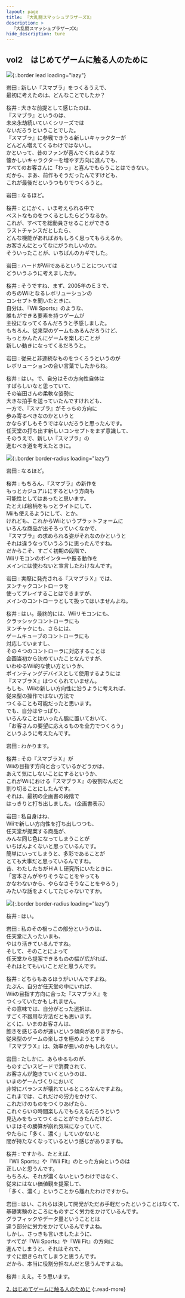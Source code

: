```yaml
---
layout: page
title: 『大乱闘スマッシュブラザーズX』
description: >
  『大乱闘スマッシュブラザーズX』
hide_description: ture
---
```


## vol2　はじめてゲームに触る人のために

![](/interviews/jp/wii/rsbj/vol2/img/mainvisual1.jpg){:.border lead loading="lazy"}

岩田
: 新しい『スマブラ』をつくるうえで、<br>最初に考えたのは、どんなことでしたか？

桜井
: 大きな前提として感じたのは、<br>『スマブラ』というのは、<br>未来永劫続いていくシリーズでは<br>ないだろうということでした。<br>『スマブラ』に参戦できうる新しいキャラクターが<br>どんどん増えてくるわけではないし。<br>かといって、昔のファンが喜んでくれるような<br>懐かしいキャラクターを増やす方向に進んでも、<br>すべてのお客さんに「わっ」と喜んでもらうことはできない。<br>だから、まあ、前作もそうだったんですけども、<br>これが最後だというつもりでつくろうと。

岩田
: なるほど。

桜井
: とにかく、いま考えられる中で<br>ベストなものをつくるとしたらどうなるか。<br>これが、すべてを総動員させることができる<br>ラストチャンスだとしたら、<br>どんな機能があればおもしろく思ってもらえるか。<br>お客さんにとってなにがうれしいのか。<br>そういったことが、いちばんのカギでした。

岩田
: ハードがWiiであるということについては<br>どういうふうに考えましたか。

桜井
: そうですね、まず、2005年のＥ３で、<br>のちのWiiとなるレボリューションの<br>コンセプトを聞いたときに、<br>自分は、『Wii Sports』のような、<br>誰もができる要素を持つゲームが<br>主役になってくるんだろうと予感しました。<br>もちろん、従来型のゲームもあるんだろうけど、<br>もっとかんたんにゲームを楽しむことが<br>新しい動きになってくるだろうと。

岩田
: 従来と非連続なものをつくろうというのが<br>レボリューションの合い言葉でしたからね。

桜井
: はい。で、自分はその方向性自体は<br>すばらしいなと思っていて、<br>その岩田さんの柔軟な姿勢に<br>大きな拍手を送っていたんですけれども、<br>一方で、『スマブラ』がそっちの方向に<br>歩み寄るべきなのかというと<br>かならずしもそうではないだろうと思ったんです。<br>任天堂の打ち出す新しいコンセプトをまず意識して、<br>そのうえで、新しい『スマブラ』の<br>進むべき道を考えたときに。

![](/interviews/jp/wii/rsbj/vol2/img/05.jpg){:.border border-radius loading="lazy"}

岩田
: なるほど。

桜井
: もちろん、『スマブラ』の新作を<br>もっとカジュアルにするという方向も<br>可能性としてはあったと思います。<br>たとえば絵柄をもっとライトにして、<br>Miiも使えるようにして、とか。<br>けれども、これからWiiというプラットフォームに<br>いろんな商品が出そろっていくなかで、<br>『スマブラ』の求められる姿がそれなのかというと<br>それは違うなっていうふうに思ったんですね。<br>だからこそ、すごく初期の段階で、<br>Wiiリモコンのポインターや振る動作を<br>メインには使わないと宣言したわけなんです。

岩田
: 実際に発売される『スマブラＸ』では、<br>ヌンチャクコントローラを<br>使ってプレイすることはできますが、<br>メインのコントローラとして扱ってはいませんよね。

桜井
: はい。最終的には、Wiiリモコンにも、<br>クラッシックコントローラにも<br>ヌンチャクにも、さらには、<br>ゲームキューブのコントローラにも<br>対応していますし、<br>その４つのコントローラに対応することは<br>企画当初から決めていたことなんですが、<br>いわゆるWii的な使い方というか、<br>ポインティングデバイスとして使用するようには<br>『スマブラＸ』はつくられていません。<br>もしも、Wiiの新しい方向性に沿うように考えれば、<br>従来型の操作ではない方法で<br>つくることも可能だったと思います。<br>でも、自分はやっぱり、<br>いろんなことはいったん脇に置いておいて、<br>「お客さんの要望に応えるものを全力でつくろう」<br>というふうに考えたんです。

岩田
: わかります。

桜井
: その『スマブラＸ』が<br>Wiiの目指す方向と合っているかどうかは、<br>あえて気にしないことにするというか、<br>これがWiiにおける『スマブラＸ』の役割なんだと<br>割り切ることにしたんです。<br>それは、最初の企画書の段階で<br>はっきりと打ち出しました。（企画書表示）

岩田
: 私自身はね、<br>Wiiで新しい方向性を打ち出しつつも、<br>任天堂が提案する商品が、<br>みんな同じ色になってしまうことが<br>いちばんよくないと思っているんです。<br>簡単にいってしまうと、多彩であることが<br>とても大事だと思っているんですね。<br>昔、わたしたちがＨＡＬ研究所にいたときに、<br>「宮本さんがやりそうなことをやっても<br>かなわないから、やらなさそうなことをやろう」<br>みたいな話をよくしてたじゃないですか。

![](/interviews/jp/wii/rsbj/vol2/img/06.jpg){:.border border-radius loading="lazy"}

桜井
: はい。

岩田
: 私のその根っこの部分というのは、<br>任天堂に入ったいまも、<br>やはり活きているんですね。<br>そして、そのことによって<br>任天堂から提案できるものの幅が広がれば、<br>それはとてもいいことだと思うんです。

桜井
: どちらもあるほうがいいんですよね。<br>たぶん、自分が任天堂の中にいれば、<br>Wiiの目指す方向に合った『スマブラＸ』を<br>つくっていたかもしれません。<br>その意味では、自分がとった選択は、<br>すごく不器用な方法だとも思います。<br>とくに、いまのお客さんは、<br>飽きを感じるのが速いという傾向がありますから、<br>従来型のゲームの楽しさを極めようとする<br>『スマブラＸ』は、効率が悪いのかもしれない。

岩田
: たしかに、あらゆるものが、<br>ものすごいスピードで消費されて、<br>お客さんが飽きていくというのは、<br>いまのゲームづくりにおいて<br>非常にバランスが壊れているところなんですよね。<br>これまでは、これだけの労力をかけて、<br>これだけのものをつくりあげたら、<br>これぐらいの時間楽しんでもらえるだろうという<br>見込みをもってつくることができたんだけど、<br>いまはその勝算が崩れ気味になっていて、<br>やたらに「多く、濃く」していかないと<br>間が持たなくなっているという感じがありますね。

桜井
: ですから、たとえば、<br>『Wii Sports』や『Wii Fit』のとった方向というのは<br>正しいと思うんです。<br>もちろん、それが濃くないというわけではなく、<br>従来にはない価値観を提案して、<br>「多く、濃く」ということから離れたわけですから。

岩田
: はい、これらは決して開発がただお手軽だったということはなくて、<br>基礎実験のところにものすごく労力をかけているんです。<br>グラフィックやデータ量ということとは<br>違う部分に労力をかけているんですよね。<br>しかし、さっきも言いましたように、<br>すべてが『Wii Sports』や『Wii Fit』の方向に<br>進んでしまうと、それはそれで、<br>すぐに飽きられてしまうと思うんです。<br>だから、本当に役割分担なんだと思うんですよね。

桜井
: ええ。そう思います。



[2. はじめてゲームに触る人のために](2.md)
{:.read-more}

